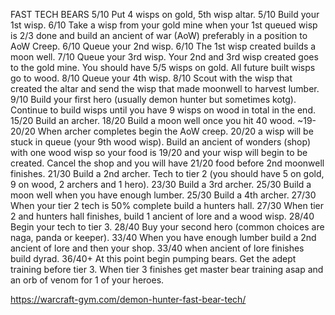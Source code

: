 ﻿FAST TECH BEARS
5/10 Put 4 wisps on gold, 5th wisp altar.
5/10 Build your 1st wisp.
6/10 Take a wisp from your gold mine when your 1st queued wisp is 2/3 done and build an ancient of war (AoW) preferably in a position to AoW Creep.
6/10 Queue your 2nd wisp.
6/10 The 1st wisp created builds a moon well.
7/10 Queue your 3rd wisp. Your 2nd and 3rd wisp created goes to the gold mine. You should have 5/5 wisps on gold. All future built wisps go to wood.
8/10 Queue your 4th wisp.
8/10 Scout with the wisp that created the altar and send the wisp that made moonwell to harvest lumber.
9/10 Build your first hero (usually demon hunter but sometimes kotg). Continue to build wisps until you have 9 wisps on wood in total in the end.
15/20 Build an archer.
18/20 Build a moon well once you hit 40 wood.
~19-20/20 When archer completes begin the AoW creep.
20/20 a wisp will be stuck in queue (your 9th wood wisp). Build an ancient of wonders (shop) with one wood wisp so your food is 19/20 and your wisp will begin to be created. Cancel the shop and you will have 21/20 food before 2nd moonwell finishes. 21/30 Build a 2nd archer. Tech to tier 2 (you should have 5 on gold, 9 on wood, 2 archers and 1 hero).
23/30 Build a 3rd archer.
25/30 Build a moon well when you have enough lumber.
25/30 Build a 4th archer.
27/30 When your tier 2 tech is 50% complete build a hunters hall.
27/30 When tier 2 and hunters hall finishes, build 1 ancient of lore and a wood wisp. 28/40 Begin your tech to tier 3.
28/40 Buy your second hero (common choices are naga, panda or keeper).
33/40 When you have enough lumber build a 2nd ancient of lore and then your shop. 33/40 when ancient of lore finishes build dyrad.
36/40+ At this point begin pumping bears. Get the adept training before tier 3. When tier 3 finishes get master bear training asap and an orb of venom for 1 of your heroes.

https://warcraft-gym.com/demon-hunter-fast-bear-tech/